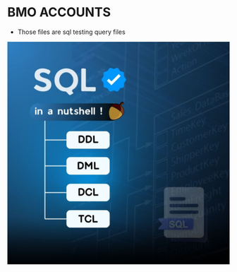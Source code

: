 # BMO ACCOUNTS

- Those files are sql testing query files
  
![site](emc_sql_pic/Snapinsta.app_466538550_1090001862769492_437649951103097380_n_1080.jpg)

